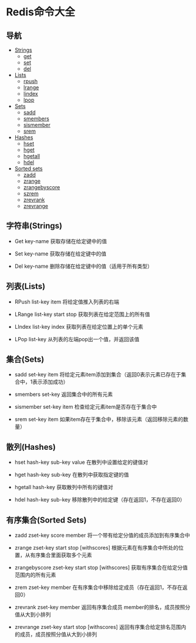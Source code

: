 # Redis命令大全
## 导航

* [Strings](#Strings)
  * [get](#StringsGet) 
  * [set](#StringsSet) 
  * [del](#StringsDel)
* [Lists](#Lists)
  * [rpush](#ListsRPush) 
  * [lrange](#ListsLRange) 
  * [lindex](#ListsLIndex) 
  * [lpop](#ListsLPop)
* [Sets](#Sets)
  * [sadd](#Setssadd) 
  * [smembers](#Setssmembers) 
  * [sismember](#Setssismember) 
  * [srem ](#Setssrem)
* [Hashes](#Hashes)
  * [hset](#Hasheshset)
  * [hget](#Hasheshget)
  * [hgetall](#Hasheshgetall)
  * [hdel](#Hasheshdel)
* [Sorted sets](#SortedSets)
  * [zadd](#SortedSetszadd)
  * [zrange](#SortedSetszrange)
  * [zrangebyscore](#SortedSetszrangebyscore)
  * [szrem](#SortedSetszrem)
  * [zrevrank](#SortedSetszrevrank)
  * [zrevrange](#SortedSetszrevrange)

<h2 id="Strings">字符串(Strings)</h2>

* <label id="StringsGet">Get key-name</label>
获取存储在给定键中的值

* <label id="StringsSet">Set key-name</label>
获取存储在给定键中的值

* <label id="StringsDel">Del key-name</label>
删除存储在给定键中的值（适用于所有类型）

<h2 id="Lists">列表(Lists)</h2>

* <label id="ListsRPush">RPush list-key item</label>
将给定值推入列表的右端

* <label id="ListsLRange">LRange list-key start stop</label>
获取列表在给定范围上的所有值

* <label id="ListsLIndex">LIndex list-key index</label>
获取列表在给定位置上的单个元素

* <label id="ListsLPop">LPop list-key</label>
从列表的左端pop出一个值，并返回该值

<h2 id="Sets">集合(Sets)</h2>

* <label id="Setssadd">sadd set-key item</label>
将给定元素item添加到集合（返回0表示元素已存在于集合中，1表示添加成功）

* <label id="Setssmembers">smembers set-key</label>
返回集合中的所有元素

* <label id="Setssismember">sismember set-key item</label>
检查给定元素item是否存在于集合中

* <label id="Setssrem">srem set-key item</label>
如果item存在于集合中，移除该元素（返回移除元素的数量）

<h2 id="Hashes">散列(Hashes)</h2>

* <label id="Hasheshset">hset hash-key sub-key value</label>
在散列中设置给定的键值对

* <label id="Hasheshget">hget hash-key sub-key</label>
在散列中获取指定键的值
* <label id="Hasheshgetall">hgetall hash-key</label>
获取散列中所有的键值对
* <label id="Hasheshdel">hdel hash-key sub-key</label>
移除散列中的给定键（存在返回1，不存在返回0）

<h2 id="SortedSets">有序集合(Sorted Sets)</h2>

* <label id="SortedSetszadd">zadd zset-key score member</label>
将一个带有给定分值的成员添加到有序集合中

* <label id="SortedSetszrange">zrange zset-key start stop [withscores]</label>
根据元素在有序集合中所处的位置，从有序集合里面获取多个元素

* <label id="SortedSetszrangebyscore">zrangebyscore zset-key start stop [withscores]</label>
获取有序集合在给定分值范围内的所有元素

* <label id="SortedSetszrem">zrem zset-key member </label>
在有序集合中移除给定成员（存在返回1，不存在返回0）

* <label id="SortedSetszrevrank">zrevrank zset-key member </label>
返回有序集合成员 member的排名，成员按照分值从大到小排列

* <label id="SortedSetszrevrange">zrevrange zset-key start stop [withscores]</label>
返回有序集合给定排名范围内的成员，成员按照分值从大到小排列
